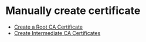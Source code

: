 # Manually create certificate
* [Create a Root CA Certificate](https://www3.rocketsoftware.com/rocketd3/support/documentation/uniface/10/uniface/security/certificates/createRootCertificate.htm)
* [Create Intermediate CA Certificates](https://www3.rocketsoftware.com/rocketd3/support/documentation/uniface/10/uniface/security/certificates/createIntermediateCertificate.htm?TocPath=Protecting%20Your%20Application%7CTransport%20Protocols%20and%20Certificates%7CDigital%20Certificates%7CCreating%20Certificates%7CActing%20as%20a%20Certificate%20Authority%7C_____2)

